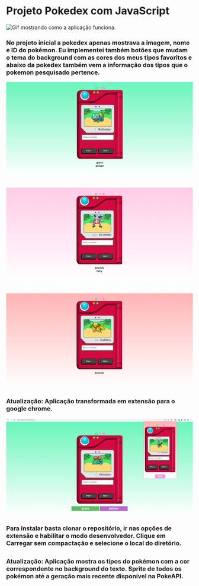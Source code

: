 # Projeto Pokedex com JavaScript



<img src="/images/pokedex.gif" alt="Gif mostrando como a aplicação funciona.">



### No projeto inicial a pokedex apenas mostrava a imagem, nome e ID do pokémon. Eu implementei também botões que mudam o tema do background com as cores dos meus tipos favoritos e abaixo da pokedex também vem a informação dos tipos que o pokemon pesquisado pertence.

<img src="/images/planta.png" alt="imagem da aplicação em tema grama">

##

<img src="/images/fada.png" alt="imagem da aplicação em tema fada">

##

<img src="/images/psiquico.png" alt="imagem da aplicação em tema psíquico">

##

### Atualização: Aplicação transformada em extensão para o google chrome.

<img src="/images/extension.png" alt="imagem com a extensão no google chrome">

### Para instalar basta clonar o repositório, ir nas opções de extensão e habilitar o modo desenvolvedor. Clique em Carregar sem compactação e selecione o local do diretório.

##

### Atualização: Aplicação mostra os tipos do pokémon com a cor correspondente no background do texto. Sprite de todos os pokémon até a geração mais recente disponível na PokeAPI.